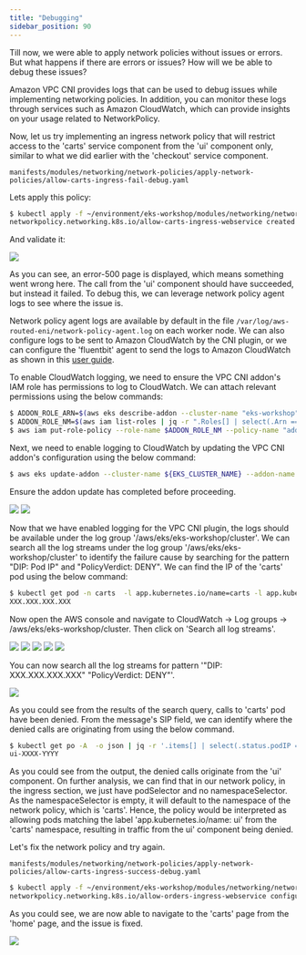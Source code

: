 ```yaml
---
title: "Debugging"
sidebar_position: 90
---
```


Till now, we were able to apply network policies without issues or errors. But what happens if there are errors or issues? How will we be able to debug these issues?

Amazon VPC CNI provides logs that can be used to debug issues while implementing networking policies. In addition, you can monitor these logs through services such as Amazon CloudWatch, which can provide insights on your usage related to NetworkPolicy.

Now, let us try implementing an ingress network policy that will restrict access to the 'carts' service component from the 'ui' component only, similar to what we did earlier with the 'checkout' service component.

```file
manifests/modules/networking/network-policies/apply-network-policies/allow-carts-ingress-fail-debug.yaml
```

Lets apply this policy:

```bash wait=30
$ kubectl apply -f ~/environment/eks-workshop/modules/networking/network-policies/apply-network-policies/allow-carts-ingress-fail-debug.yaml
networkpolicy.networking.k8s.io/allow-carts-ingress-webservice created
```

And validate it:

<browser url='http://k8s-ui-albui-634ca3fbcb-7612561.us-west-2.elb.amazonaws.com/cart'>
<img src={require('@site/static/img/sample-app-screens/error-500.png').default}/>
</browser>

As you can see, an error-500 page is displayed, which means something went wrong here. The call from the 'ui' component should have succeeded, but instead it failed. To debug this, we can leverage network policy agent logs to see where the issue is.

Network policy agent logs are available by default in the file `/var/log/aws-routed-eni/network-policy-agent.log` on each worker node. We can also configure logs to be sent to Amazon CloudWatch by the CNI plugin, or we can configure the 'fluentbit' agent to send the logs to Amazon CloudWatch as shown in this [user guide](https://docs.aws.amazon.com/eks/latest/userguide/cni-network-policy.html#network-policies-troubleshooting).

To enable CloudWatch logging, we need to ensure the VPC CNI addon's IAM role has permissions to log to CloudWatch. We can attach relevant permissions using the below commands:

```bash wait=30
$ ADDON_ROLE_ARN=$(aws eks describe-addon --cluster-name "eks-workshop" --addon-name "vpc-cni" | jq -r '.addon.serviceAccountRoleArn')
$ ADDON_ROLE_NM=$(aws iam list-roles | jq -r ".Roles[] | select(.Arn == \"$ADDON_ROLE_ARN\") | .RoleName")
$ aws iam put-role-policy --role-name $ADDON_ROLE_NM --policy-name "addon.cwlogs.allow" --policy-document '{"Version": "2012-10-17", "Statement": [ { "Sid": "VisualEditor0", "Effect": "Allow", "Action": ["logs:DescribeLogGroups", "logs:CreateLogGroup", "logs:CreateLogStream", "logs:PutLogEvents"], "Resource": "*" }]}'
```

Next, we need to enable logging to CloudWatch by updating the VPC CNI addon's configuration using the below command:

```bash
$ aws eks update-addon --cluster-name ${EKS_CLUSTER_NAME} --addon-name "vpc-cni" --configuration-values '{"env":{"ENABLE_PREFIX_DELEGATION":"true", "ENABLE_POD_ENI":"true", "POD_SECURITY_GROUP_ENFORCING_MODE":"standard"},"enableNetworkPolicy": "true", "nodeAgent": { "enableCloudWatchLogs": "true"}}' --service-account-role-arn ${ADDON_ROLE_ARN}
```

Ensure the addon update has completed before proceeding.

<browser url='https://us-west-2.console.aws.amazon.com/eks/home?region=us-west-2#/clusters/eks-workshop/add-ons/vpc-cni'>
<img src={require('@site/static/img/eks/addon-updating.png').default}/>
</browser>

<browser url='https://us-west-2.console.aws.amazon.com/eks/home?region=us-west-2#/clusters/eks-workshop/add-ons/vpc-cni'>
<img src={require('@site/static/img/eks/addon-updated.png').default}/>
</browser>

Now that we have enabled logging for the VPC CNI plugin, the logs should be available under the log group '/aws/eks/eks-workshop/cluster'. We can search all the log streams under the log group '/aws/eks/eks-workshop/cluster' to identify the failure cause by searching for the pattern "DIP: Pod IP" and "PolicyVerdict: DENY". We can find the IP of the 'carts' pod using the below command:

```bash test=false
$ kubectl get pod -n carts  -l app.kubernetes.io/name=carts -l app.kubernetes.io/component=service -o json | jq -r '.items[].status.podIP'
XXX.XXX.XXX.XXX
```

Now open the AWS console and navigate to CloudWatch -> Log groups -> /aws/eks/eks-workshop/cluster. Then click on 'Search all log streams'.

<browser url='https://us-west-2.console.aws.amazon.com/cloudwatch/home?region=us-west-2#home:'>
<img src={require('@site/static/img/cloudwatch/cw-main.png').default}/>
</browser>

<browser url='https://us-west-2.console.aws.amazon.com/cloudwatch/home?region=us-west-2#logsV2:log-groups'>
<img src={require('@site/static/img/cloudwatch/cw-loggroup.png').default}/>
</browser>

<browser url='https://us-west-2.console.aws.amazon.com/cloudwatch/home?region=us-west-2#logsV2:log-groups'>
<img src={require('@site/static/img/cloudwatch/cw-loggroup-selected.png').default}/>
</browser>

<browser url='https://us-west-2.console.aws.amazon.com/cloudwatch/home?region=us-west-2#logsV2:log-groups'>
<img src={require('@site/static/img/cloudwatch/cw-loggroup-search.png').default}/>
</browser>

<browser url='https://us-west-2.console.aws.amazon.com/cloudwatch/home?region=us-west-2#logsV2:log-groups'>
<img src={require('@site/static/img/cloudwatch/cw-loggroup-searchresults.png').default}/>
</browser>

You can now search all the log streams for pattern '"DIP: XXX.XXX.XXX.XXX" "PolicyVerdict: DENY"'.

<browser url='https://us-west-2.console.aws.amazon.com/cloudwatch/home?region=us-west-2#logsV2:log-groups'>
<img src={require('@site/static/img/cloudwatch/cw-loggroup-searchresults-deny.png').default}/>
</browser>

As you could see from the results of the search query, calls to 'carts' pod have been denied. From the message's SIP field, we can identify where the denied calls are originating from using the below command.

```bash
$ kubectl get po -A  -o json | jq -r '.items[] | select(.status.podIP == "REPLACE WITH SIP FIELD") | .metadata.name'
ui-XXXX-YYYY
```

As you could see from the output, the denied calls originate from the 'ui' component. On further analysis, we can find that in our network policy, in the ingress section, we just have podSelector and no namespaceSelector. As the namespaceSelector is empty, it will default to the namespace of the network policy, which is 'carts'. Hence, the policy would be interpreted as allowing pods matching the label 'app.kubernetes.io/name: ui' from the 'carts' namespace, resulting in traffic from the ui' component being denied.

Let's fix the network policy and try again.

```file
manifests/modules/networking/network-policies/apply-network-policies/allow-carts-ingress-success-debug.yaml
```

```bash
$ kubectl apply -f ~/environment/eks-workshop/modules/networking/network-policies/apply-network-policies/allow-carts-ingress-success-debug.yaml
networkpolicy.networking.k8s.io/allow-orders-ingress-webservice configured
```

As you could see, we are now able to navigate to the 'carts' page from the 'home' page, and the issue is fixed.

<browser url='http://k8s-ui-albui-634ca3fbcb-952136118.us-west-2.elb.amazonaws.com/home'>
<img src={require('@site/static/img/sample-app-screens/cart.png').default}/>
</browser>